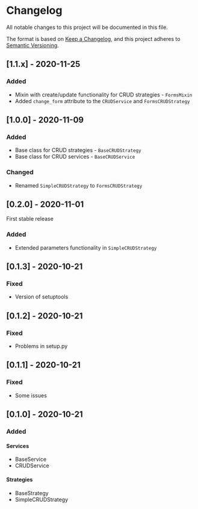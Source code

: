 # Changelog
All notable changes to this project will be documented in this file.

The format is based on [Keep a Changelog](https://keepachangelog.com/en/1.0.0/),
and this project adheres to [Semantic Versioning](https://semver.org/spec/v2.0.0.html).

## [1.1.x] - 2020-11-25

### Added

- Mixin with create/update functionality for CRUD strategies - `FormsMixin`
- Added `change_form` attribute to the `CRUDService` and `FormsCRUDStrategy`

## [1.0.0] - 2020-11-09

### Added

- Base class for CRUD strategies - `BaseCRUDStrategy`
- Base class for CRUD services - `BaseCRUDService`

### Changed

- Renamed `SimpleCRUDStrategy` to `FormsCRUDStrategy`

## [0.2.0] - 2020-11-01

First stable release

### Added

- Extended parameters functionality in `SimpleCRUDStrategy`

## [0.1.3] - 2020-10-21

### Fixed

- Version of setuptools

## [0.1.2] - 2020-10-21

### Fixed

- Problems in setup.py

## [0.1.1] - 2020-10-21

### Fixed

- Some issues

## [0.1.0] - 2020-10-21

### Added

#### Services

- BaseService
- CRUDService

#### Strategies

- BaseStrategy
- SimpleCRUDStrategy

